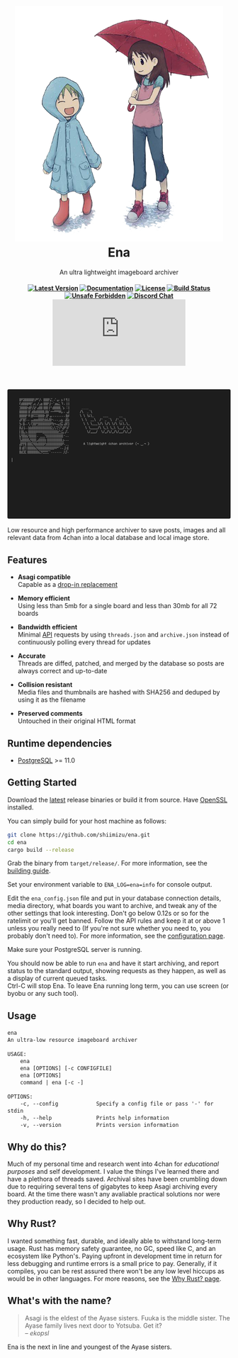 <h1 align="center"><img src="./img/yotsuba-and-ena.png" alt="Yotsuba&Ena!" width="470" /><br>
Ena</h1><p align="center">An ultra lightweight imageboard archiver</p><h4 align="center">
<div align="center">

[![Latest Version][latest-badge]][latest-link]
[![Documentation][doc-badge]][doc-url]
[![License][license-badge]][license-url]
[![Build Status][build-badge]][build-url]
[![Unsafe Forbidden][safety-badge]][safety-url]
[![Discord Chat][discord-chat-badge]][discord-chat-link]
[![Matrix Chat][matrix-chat-badge]][matrix-chat-link]

[repo-url]: https://github.com/shiimizu/ena
[latest-badge]: https://img.shields.io/github/v/release/shiimizu/ena?color=e68a91&style=flat-square
[latest-link]: https://github.com/shiimizu/ena/releases/latest
[license-badge]: https://img.shields.io/github/license/shiimizu/ena?color=blue&style=flat-square
[license-url]: LICENSE
[doc-badge]: https://img.shields.io/badge/docs-latest-orange.svg?style=flat-square
[doc-url]: https://shiimizu.github.io/ena.docs
[build-badge]: https://img.shields.io/github/workflow/status/shiimizu/ena/Rust?logo=github&style=flat-square
[build-url]: https://github.com/shiimizu/ena/actions?query=workflow%3ARust
[safety-badge]: https://img.shields.io/badge/unsafe-forbidden-green.svg?style=flat-square
[safety-url]: https://github.com/rust-secure-code/safety-dance/
[discord-chat-link]: https://discord.gg/phPHTEs
[discord-chat-badge]: https://img.shields.io/discord/134020776251752448?logo=discord&style=flat-square
[matrix-chat-link]: https://matrix.to/#/#bibanon-chat:matrix.org
[matrix-chat-badge]: https://img.shields.io/matrix/bibanon-chat:matrix.org?logo=matrix&style=flat-square
[scc-code-badge]: https://sloc.xyz/github/shiimizu/ena?category=code
[scc-cocomo-badge]: https://sloc.xyz/github/shiimizu/ena?category=cocomo

</div>

</h4>

<br>



![Demo](./img/demo.gif)


Low resource and high performance archiver to save posts, images and all relevant data from 4chan into a local database and local image store.  


## Features

* **Asagi compatible**<br>
 Capable as a [drop-in replacement](https://github.com/shiimizu/ena/wiki/Asagi)

* **Memory efficient**<br>
 Using less than 5mb for a single board and less than 30mb for all 72 boards
 
* **Bandwidth efficient**<br>
 Minimal [API](https://github.com/4chan/4chan-API) requests by using `threads.json` and `archive.json` instead of continuously polling every thread for updates
 
* **Accurate**<br>
 Threads are diffed, patched, and merged by the database so posts are always correct and up-to-date
    
* **Collision resistant**<br>
 Media files and thumbnails are hashed with SHA256 and deduped by using it as the filename
    
* **Preserved comments**<br>
 Untouched in their original HTML format

<!--
# Edge cases covered
* banned posts
* thread/post/file deletions
* massive threads consisting of thousands of posts
  -->

## Runtime dependencies
* [PostgreSQL](https://www.postgresql.org/download/) >= 11.0

## Getting Started
Download the [latest][latest-link] release binaries or build it from source. Have [OpenSSL](https://www.openssl.org/source/) installed.  

You can simply build for your host machine as follows:
```bash
git clone https://github.com/shiimizu/ena.git
cd ena
cargo build --release
```
Grab the binary from `target/release/`. For more information, see the [building guide](https://github.com/shiimizu/ena/wiki/Building).  

Set your environment variable to `ENA_LOG=ena=info` for console output. 

Edit the `ena_config.json` file and put in your database connection details, media directory, what boards you want to archive, and tweak any of the other settings that look interesting. Don't go below 0.12s or so for the ratelimit or you'll get banned. Follow the API rules and keep it at or above 1 unless you really need to (If you're not sure whether you need to, you probably don't need to). For more information, see the [configuration page](https://github.com/shiimizu/ena/wiki/Configuration).

Make sure your PostgreSQL server is running.  

You should now be able to run `ena` and have it start archiving, and report status to the standard output, showing requests as they happen, as well as a display of current queued tasks.  
Ctrl-C will stop Ena. To leave Ena running long term, you can use screen (or byobu or any such tool).

## Usage
```
ena
An ultra-low resource imageboard archiver

USAGE:
    ena
    ena [OPTIONS] [-c CONFIGFILE]
    ena [OPTIONS]
    command | ena [-c -]

OPTIONS:
    -c, --config            Specify a config file or pass '-' for stdin
    -h, --help              Prints help information
    -v, --version           Prints version information
```

## Why do this?
Much of my personal time and research went into 4chan for *educational purposes* and self development. I value the things I've learned there and have a plethora of threads saved. Archival sites have been crumbling down due to requiring several tens of gigabytes to keep Asagi archiving every board. At the time there wasn't any avaliable practical solutions nor were they production ready, so I decided to help out.

## Why Rust?
I wanted something fast, durable, and ideally able to withstand long-term usage. Rust has memory safety guarantee, no GC, speed like C, and an ecosystem like Python's. Paying upfront in development time in return for less debugging and runtime errors is a small price to pay. Generally, if it compiles, you can be rest assured there won't be any low level hiccups as would be in other languages. For more reasons, see the [Why Rust? page](https://github.com/shiimizu/ena/wiki/Why-Rust%3F).

## What's with the name?
> Asagi is the eldest of the Ayase sisters. Fuuka is the middle sister. The Ayase family lives next door to Yotsuba. Get it?  
> – *ekopsl*  

Ena is the next in line and youngest of the Ayase sisters.

